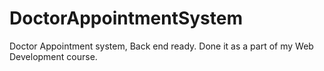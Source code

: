 # DoctorAppointmentSystem
Doctor Appointment system, Back end ready. Done it as a part of my Web Development course.
